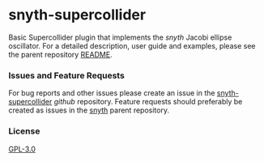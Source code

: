 # snyth-supercollider

Basic Supercollider plugin that implements the _snyth_ Jacobi ellipse oscillator. For a detailed description, 
user guide and examples, please see the parent repository [README](https://github.com/transcriptaze/snyth).


### Issues and Feature Requests

For bug reports and other issues please create an issue in the [snyth-supercollider](https://github.com/transcriptaze/snyth-supercollider)
_github_ repository. Feature requests should preferably be created as issues in the [snyth](https://github.com/transcriptaze/snyth)
parent repository.


### License

[GPL-3.0](https://github.com/transcriptaze/snyth-collider/blob/master/LICENSE)

